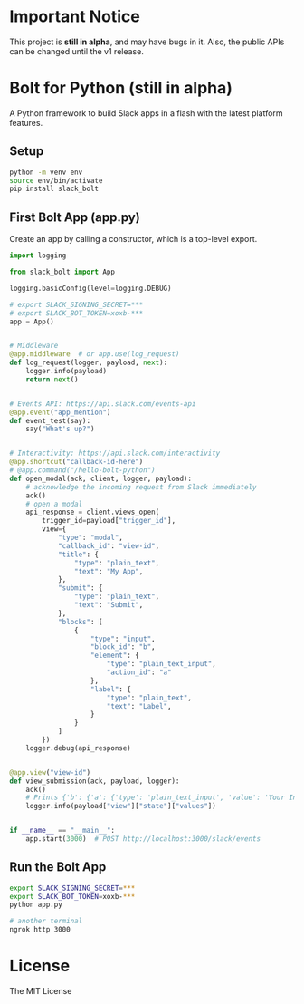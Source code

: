 # Important Notice

This project is **still in alpha**, and may have bugs in it. Also, the public APIs can be changed until the v1 release.

# Bolt for Python (still in alpha)

A Python framework to build Slack apps in a flash with the latest platform features.

## Setup

```bash
python -m venv env
source env/bin/activate
pip install slack_bolt
```

## First Bolt App (app.py)

Create an app by calling a constructor, which is a top-level export.

```python
import logging

from slack_bolt import App

logging.basicConfig(level=logging.DEBUG)

# export SLACK_SIGNING_SECRET=***
# export SLACK_BOT_TOKEN=xoxb-***
app = App()


# Middleware
@app.middleware  # or app.use(log_request)
def log_request(logger, payload, next):
    logger.info(payload)
    return next()


# Events API: https://api.slack.com/events-api
@app.event("app_mention")
def event_test(say):
    say("What's up?")


# Interactivity: https://api.slack.com/interactivity
@app.shortcut("callback-id-here")
# @app.command("/hello-bolt-python")
def open_modal(ack, client, logger, payload):
    # acknowledge the incoming request from Slack immediately
    ack()
    # open a modal
    api_response = client.views_open(
        trigger_id=payload["trigger_id"],
        view={
            "type": "modal",
            "callback_id": "view-id",
            "title": {
                "type": "plain_text",
                "text": "My App",
            },
            "submit": {
                "type": "plain_text",
                "text": "Submit",
            },
            "blocks": [
                {
                    "type": "input",
                    "block_id": "b",
                    "element": {
                        "type": "plain_text_input",
                        "action_id": "a"
                    },
                    "label": {
                        "type": "plain_text",
                        "text": "Label",
                    }
                }
            ]
        })
    logger.debug(api_response)


@app.view("view-id")
def view_submission(ack, payload, logger):
    ack()
    # Prints {'b': {'a': {'type': 'plain_text_input', 'value': 'Your Input'}}}
    logger.info(payload["view"]["state"]["values"])


if __name__ == "__main__":
    app.start(3000)  # POST http://localhost:3000/slack/events
```

## Run the Bolt App

```bash
export SLACK_SIGNING_SECRET=***
export SLACK_BOT_TOKEN=xoxb-***
python app.py

# another terminal
ngrok http 3000
```

# License

The MIT License